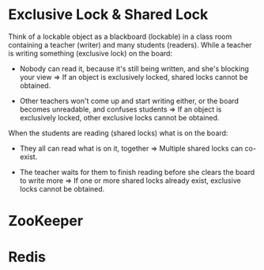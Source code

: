 # Exclusive Lock & Shared Lock

Think of a lockable object as a blackboard (lockable) in a class room containing a teacher (writer) and many students (readers).
While a teacher is writing something (exclusive lock) on the board:
- Nobody can read it, because it's still being written, and she's blocking your view => If an object is exclusively locked, shared locks cannot be obtained.

- Other teachers won't come up and start writing either, or the board becomes unreadable, and confuses students => If an object is exclusively locked, other exclusive locks cannot be obtained.

When the students are reading (shared locks) what is on the board:

- They all can read what is on it, together => Multiple shared locks can co-exist.

- The teacher waits for them to finish reading before she clears the board to write more => If one or more shared locks already exist, exclusive locks cannot be obtained.

# ZooKeeper

# Redis

